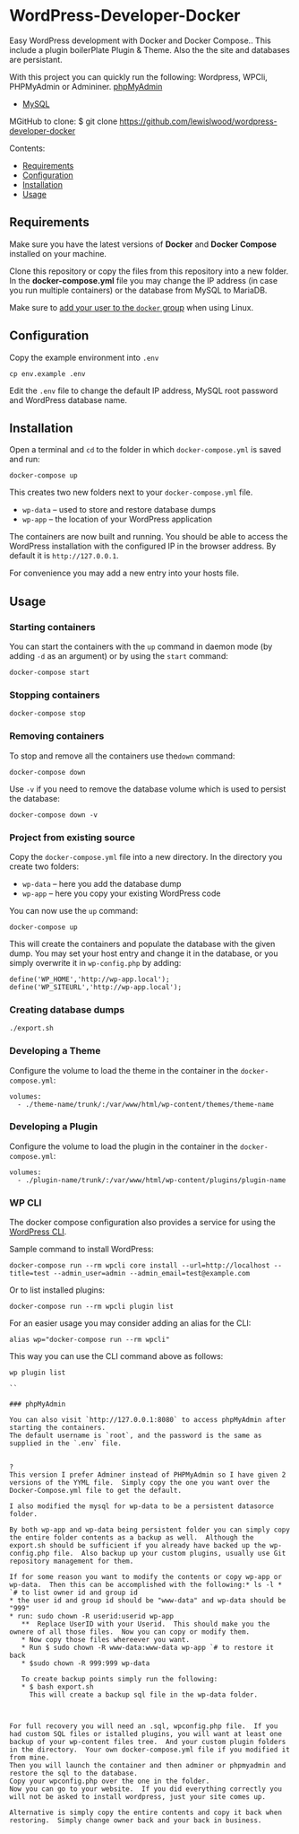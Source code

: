 # WordPress-Developer-Docker

Easy WordPress development with Docker and Docker Compose..
This include a plugin boilerPlate Plugin & Theme.
Also the the site and databases are persistant.

With this project you can quickly run the following:
Wordpress, WPCli, PHPMyAdmin or Admininer.
 [phpMyAdmin](https://hub.docker.com/r/phpmyadmin/phpmyadmin/)
- [MySQL](https://hub.docker.com/_/mysql/)

MGitHub to clone:
$ git clone https://github.com/lewislwood/wordpress-developer-docker

Contents:

- [Requirements](#requirements)
- [Configuration](#configuration)
- [Installation](#installation)
- [Usage](#usage)

## Requirements

Make sure you have the latest versions of **Docker** and **Docker Compose** installed on your machine.

Clone this repository or copy the files from this repository into a new folder. In the **docker-compose.yml** file you may change the IP address (in case you run multiple containers) or the database from MySQL to MariaDB.

Make sure to [add your user to the `docker` group](https://docs.docker.com/install/linux/linux-postinstall/#manage-docker-as-a-non-root-user) when using Linux.

## Configuration

Copy the example environment into `.env`

```
cp env.example .env
```

Edit the `.env` file to change the default IP address, MySQL root password and WordPress database name.

## Installation

Open a terminal and `cd` to the folder in which `docker-compose.yml` is saved and run:

```
docker-compose up
```

This creates two new folders next to your `docker-compose.yml` file.

* `wp-data` – used to store and restore database dumps
* `wp-app` – the location of your WordPress application

The containers are now built and running. You should be able to access the WordPress installation with the configured IP in the browser address. By default it is `http://127.0.0.1`.

For convenience you may add a new entry into your hosts file.

## Usage

### Starting containers

You can start the containers with the `up` command in daemon mode (by adding `-d` as an argument) or by using the `start` command:

```
docker-compose start
```

### Stopping containers

```
docker-compose stop
```

### Removing containers

To stop and remove all the containers use the`down` command:

```
docker-compose down
```

Use `-v` if you need to remove the database volume which is used to persist the database:

```
docker-compose down -v
```

### Project from existing source

Copy the `docker-compose.yml` file into a new directory. In the directory you create two folders:

* `wp-data` – here you add the database dump
* `wp-app` – here you copy your existing WordPress code

You can now use the `up` command:

```
docker-compose up
```

This will create the containers and populate the database with the given dump. You may set your host entry and change it in the database, or you simply overwrite it in `wp-config.php` by adding:

```
define('WP_HOME','http://wp-app.local');
define('WP_SITEURL','http://wp-app.local');
```

### Creating database dumps

```
./export.sh
```

### Developing a Theme

Configure the volume to load the theme in the container in the `docker-compose.yml`:

```
volumes:
  - ./theme-name/trunk/:/var/www/html/wp-content/themes/theme-name
```

### Developing a Plugin

Configure the volume to load the plugin in the container in the `docker-compose.yml`:

```
volumes:
  - ./plugin-name/trunk/:/var/www/html/wp-content/plugins/plugin-name
```

### WP CLI

The docker compose configuration also provides a service for using the [WordPress CLI](https://developer.wordpress.org/cli/commands/).

Sample command to install WordPress:

```
docker-compose run --rm wpcli core install --url=http://localhost --title=test --admin_user=admin --admin_email=test@example.com
```

Or to list installed plugins:

```
docker-compose run --rm wpcli plugin list
```

For an easier usage you may consider adding an alias for the CLI:

```
alias wp="docker-compose run --rm wpcli"
```

This way you can use the CLI command above as follows:

```
wp plugin list

``

### phpMyAdmin

You can also visit `http://127.0.0.1:8080` to access phpMyAdmin after starting the containers.
The default username is `root`, and the password is the same as supplied in the `.env` file.


?
This version I prefer Adminer instead of PHPMyAdmin so I have given 2 versions of the YYML file.  Simply copy the one you want over the Docker-Compose.yml file to get the default.

I also modified the mysql for wp-data to be a persistent datasorce folder.

By both wp-app and wp-data being persistent folder you can simply copy the entire folder contents as a backup as well.  Although the export.sh should be sufficient if you already have backed up the wp-config.php file.  Also backup up your custom plugins, usually use Git repository management for them.

If for some reason you want to modify the contents or copy wp-app or wp-data.  Then this can be accomplished with the following:* ls -l * `# to list owner id and group id
* the user id and group id should be "www-data" and wp-data should be "999"
* run: sudo chown -R userid:userid wp-app
   **  Replace UserID with your Userid.  This should make you the ownere of all those files.  Now you can copy or modify them.
   * Now copy those files whereever you want.
   * Run $ sudo chown -R www-data:www-data wp-app `# to restore it back
   * $sudo chown -R 999:999 wp-data

   To create backup points simply run the following:
   * $ bash export.sh
     This will create a backup sql file in the wp-data folder.  



For full recovery you will need an .sql, wpconfig.php file.  If you had custom SQL files or istalled plugins, you will want at least one backup of your wp-content files tree.  And your custom plugin folders in the directory.  Your own docker-compose.yml file if you modified it from mine.
Then you will launch the container and then adminer or phpmyadmin and restore the sql to the database.
Copy your wpconfig.php over the one in the folder.
Now you can go to your website.  If you did everything correctly you will not be asked to install wordpress, just your site comes up.

Alternative is simply copy the entire contents and copy it back when restoring.  Simply change owner back and your back in business.


